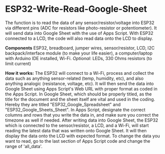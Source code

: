 # ESP32-Write-Read-Google-Sheet
The function is to read the data of any sensor/resistor/voltage into ESP32 via different pins (ADC for resistors like photo-resistor or potentiometer). It will send data into Google Sheet with the use of Apps Script. With ESP32 connected to a LCD, the code will also read data onto the LCD to display.

**Components**
ESP32, breadboard, jumper wires, sensor/resistor, LCD, I2C backpack/interface module (to make your life easier), a computer/laptop with Arduino IDE installed, Wi-Fi.
_Optional_: LEDs, 330 Ohms resistors (to limit current)

**How it works:**
The ESP32 will connect to a Wi-Fi, process and collect the data such as anything sensor-related (temp, humidity, etc), and also anything analogic (resistance, voltage, etc). It will then send the data into Google Sheet using Apps Script's Web URL with proper format as coded in the Apps Script.
In Google Sheet, which should be properly titled, as the title for the document and the sheet itself are vital and used in the coding. Hereby they are titled "ESP32_Google_Spreadsheet" and "ESP32_Google_Sheets_Sheet".
In Apps Script, designate the correct columns and rows that you write the data in, and make sure you correct the timezone as well if needed.
After writing data into Google Sheet, the ESP32 which is connected to the sensor/resistor, a LCD, and a Wi-Fi, will start reading the latest data that was written onto Google Sheet. It will then display the data onto the LCD with expected format. To change the data you want to read, go to the last section of Apps Script code and change the range of 'all_data'.
